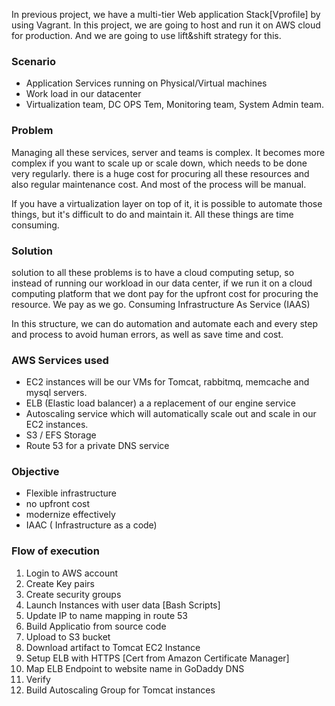 In previous project, we have a multi-tier Web application Stack[Vprofile] by using Vagrant. In this project, we are going to host and run it on AWS cloud for production. And we are going to use lift&shift strategy for this.

### Scenario

- Application Services running on Physical/Virtual machines
- Work load in our datacenter
- Virtualization team, DC OPS Tem, Monitoring team, System Admin team.

### Problem

  Managing all these services, server and teams is complex. It becomes more complex if you want to scale up or scale down, which needs to be done very regularly. there is a huge cost for procuring all these resources and also regular maintenance cost. And most of the process will be manual.

  If you have a virtualization layer on top of it, it is possible to automate those things, but it's difficult to do and maintain it. All these things are time consuming.

### Solution

solution to all these problems is to have a cloud computing setup, so instead of running our workload in our data center, if we run it on a cloud computing platform that we dont pay for the upfront cost for procuring the resource. We pay as we go. Consuming Infrastructure As Service (IAAS)

In this structure, we can do automation and automate each and every step and process to avoid human errors, as well as save time and cost.

### AWS Services used
  - EC2 instances will be our VMs for Tomcat, rabbitmq, memcache and mysql servers.
  - ELB (Elastic load balancer) a a replacement of our engine service
  - Autoscaling service which will automatically scale out and scale in our EC2 instances.
  - S3 / EFS Storage
  - Route 53 for a private DNS service

### Objective
  - Flexible infrastructure
  - no upfront cost
  - modernize effectively
  - IAAC ( Infrastructure as a code)

### Flow of execution
1. Login to AWS account
2. Create Key pairs
3. Create security groups
4. Launch Instances with user data [Bash Scripts]
5. Update IP to name mapping in route 53
6. Build Applicatio from source code
7. Upload to S3 bucket
8. Download artifact to Tomcat EC2 Instance
9. Setup ELB with HTTPS [Cert from Amazon Certificate Manager]
10. Map ELB Endpoint to website name in GoDaddy DNS
11. Verify
12. Build Autoscaling Group for Tomcat instances
